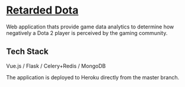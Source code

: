 # [Retarded Dota](https://retardedota.xyz)
Web application thats provide game data analytics to determine how negatively a Dota 2 player is perceived by the gaming community.

## Tech Stack
Vue.js / Flask / Celery+Redis / MongoDB

The application is deployed to Heroku directly from the master branch.
